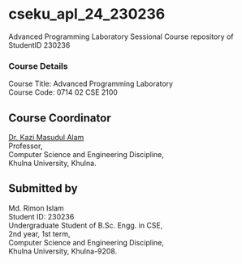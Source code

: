 # cseku_apl_24_230236
Advanced Programming Laboratory Sessional Course repository of StudentID 230236 

### Course Details
Course Title: Advanced Programming Laboratory  
Course Code: 0714 02 CSE 2100  



## Course Coordinator
[Dr. Kazi Masudul Alam](https://ku.ac.bd/discipline/cse/faculty/kazi)  
Professor,  
Computer Science and Engineering Discipline,  
Khulna University, Khulna.   

## Submitted by
Md. Rimon Islam  
Student ID: 230236  
Undergraduate Student of B.Sc. Engg. in CSE,  
2nd year, 1st term,  
Computer Science and Engineering Discipline,  
Khulna University, Khulna-9208.
